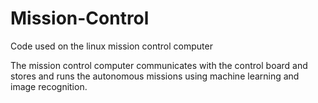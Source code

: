 # Mission-Control
Code used on the linux mission control computer

The mission control computer communicates with the control board and stores and runs the autonomous missions using machine learning and image recognition.
